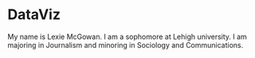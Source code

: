 # DataViz
My name is Lexie McGowan. I am a sophomore at Lehigh university. I am majoring in Journalism and minoring in Sociology and Communications. 
